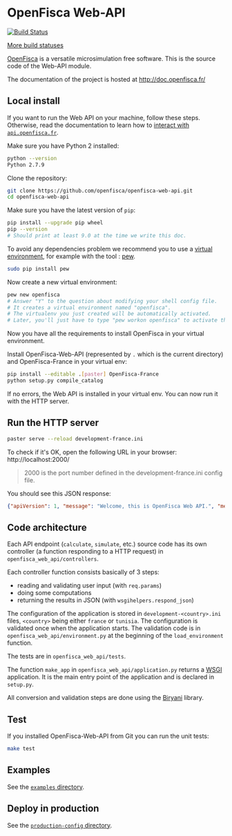 # OpenFisca Web-API

[![Build Status](https://travis-ci.org/openfisca/openfisca-web-api.svg?branch=master)](https://travis-ci.org/openfisca/openfisca-web-api)

[More build statuses](http://www.openfisca.fr/build-status)

[OpenFisca](http://www.openfisca.fr/) is a versatile microsimulation free software.
This is the source code of the Web-API module.

The documentation of the project is hosted at http://doc.openfisca.fr/

## Local install

If you want to run the Web API on your machine, follow these steps.
Otherwise, read the documentation to learn how to [interact with `api.openfisca.fr`](https://doc.openfisca.fr/openfisca-web-api/index.html).

Make sure you have Python 2 installed:

```sh
python --version
Python 2.7.9
```

Clone the repository:

```sh
git clone https://github.com/openfisca/openfisca-web-api.git
cd openfisca-web-api
```

Make sure you have the latest version of `pip`:

```sh
pip install --upgrade pip wheel
pip --version
# Should print at least 9.0 at the time we write this doc.
```

To avoid any dependencies problem we recommend you to use a [virtual environment](https://virtualenv.pypa.io/en/stable/),
for example with the tool : [pew](https://github.com/berdario/pew#command-reference).

```sh
sudo pip install pew
```

Now create a new virtual environment:

```sh
pew new openfisca
# Answer "Y" to the question about modifying your shell config file.
# It creates a virtual environment named "openfisca".
# The virtualenv you just created will be automatically activated.
# Later, you'll just have to type "pew workon openfisca" to activate the virtualenv.
```

Now you have all the requirements to install OpenFisca in your virtual environment.

Install OpenFisca-Web-API (represented by `.` which is the current directory) and OpenFisca-France in your virtual env:

```sh
pip install --editable .[paster] OpenFisca-France
python setup.py compile_catalog
```

If no errors, the Web API is installed in your virtual env. You can now run it with the HTTP server.

## Run the HTTP server

```sh
paster serve --reload development-france.ini
```

To check if it's OK, open the following URL in your browser: http://localhost:2000/

> 2000 is the port number defined in the development-france.ini config file.

You should see this JSON response:

```json
{"apiVersion": 1, "message": "Welcome, this is OpenFisca Web API.", "method": "/"}
```

## Code architecture

Each API endpoint (`calculate`, `simulate`, etc.) source code has its own controller
(a function responding to a HTTP request) in `openfisca_web_api/controllers`.

Each controller function consists basically of 3 steps:
- reading and validating user input (with `req.params`)
- doing some computations
- returning the results in JSON (with `wsgihelpers.respond_json`)

The configuration of the application is stored in `development-<country>.ini` files, `<country>` being either
`france` or `tunisia`.
The configuration is validated once when the application starts.
The validation code is in `openfisca_web_api/environment.py` at the beginning of the `load_environment` function.

The tests are in `openfisca_web_api/tests`.

The function `make_app` in `openfisca_web_api/application.py` returns a [WSGI](http://wsgi.readthedocs.org/) application.
It is the main entry point of the application and is declared in `setup.py`.

All conversion and validation steps are done using the [Biryani](https://biryani.readthedocs.org) library.

## Test

If you installed OpenFisca-Web-API from Git you can run the unit tests:

```sh
make test
```

## Examples

See the [`examples` directory](./examples/).

## Deploy in production

See the [`production-config` directory](./production-config/).
